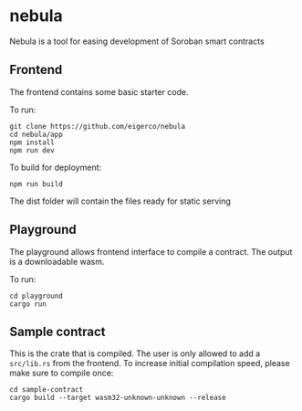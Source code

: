 # nebula
Nebula is a tool for easing development of Soroban smart contracts

## Frontend
The frontend contains some basic starter code.

To run:
```
git clone https://github.com/eigerco/nebula
cd nebula/app
npm install
npm run dev
```

To build for deployment: 
```
npm run build
```
The dist folder will contain the files ready for static serving

## Playground

The playground allows frontend interface to compile a contract.
The output is a downloadable wasm.

To run:

```
cd playground
cargo run
```

## Sample contract
This is the crate that is compiled. The user is only allowed to add a `src/lib.rs` from the frontend.
To increase initial compilation speed, please make sure to compile once:
```
cd sample-contract
cargo build --target wasm32-unknown-unknown --release
```